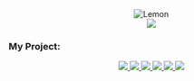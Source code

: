 <div align="center">
  
<img src="https://lemon-card.vercel.app/api/github-card?username=LemonSync&type=2&desc=Seseorang%20yang%20ingin%20menjadi%20programmer%20handal%20tapi%20enggan%20ngoding......." alt="Lemon">
<br>
<a href="https://www.lemonsync.my.id/portofolio/index.html">
    <img src="https://img.shields.io/badge/My%20Portofolio-008000">
  </a>

</div>

### My Project:

<div align="center">
  <a href="https://lemon-card.vercel.app/api/github-card">
    <img src="https://img.shields.io/badge/Lemon%20Card-000000">
  </a>
  <a href="https://lemon-ustad.vercel.app">
    <img src="https://img.shields.io/badge/Lemon%20Ustad-008000">
  </a>
  <a href="https://lemon-write.vercel.app">
    <img src="https://img.shields.io/badge/Lemon%20Write-800080">
  </a>
  <a href="https://lemon-email.vercel.app">
    <img src="https://img.shields.io/badge/Lemon%20Email-FFD700">
  </a>
  <a href="https://lemon-welcome.vercel.app">
    <img src="https://img.shields.io/badge/Lemon%20Welcome-2916F3">
  </a>
  <a href="https://lemon-ngl.vercel.app">
    <img src="https://img.shields.io/badge/Lemon%20Ngl%20Instagram-FF0057">
  </a>
</div>
